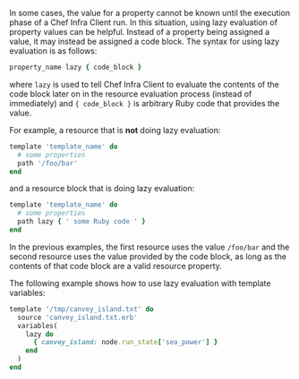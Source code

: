 In some cases, the value for a property cannot be known until the
execution phase of a Chef Infra Client run. In this situation, using
lazy evaluation of property values can be helpful. Instead of a property
being assigned a value, it may instead be assigned a code block. The
syntax for using lazy evaluation is as follows:

``` ruby
property_name lazy { code_block }
```

where `lazy` is used to tell Chef Infra Client to evaluate the contents
of the code block later on in the resource evaluation process (instead
of immediately) and `{ code_block }` is arbitrary Ruby code that
provides the value.

For example, a resource that is **not** doing lazy evaluation:

``` ruby
template 'template_name' do
  # some properties
  path '/foo/bar'
end
```

and a resource block that is doing lazy evaluation:

``` ruby
template 'template_name' do
  # some properties
  path lazy { ' some Ruby code ' }
end
```

In the previous examples, the first resource uses the value `/foo/bar`
and the second resource uses the value provided by the code block, as
long as the contents of that code block are a valid resource property.

The following example shows how to use lazy evaluation with template
variables:

``` ruby
template '/tmp/canvey_island.txt' do
  source 'canvey_island.txt.erb'
  variables(
    lazy do
      { canvey_island: node.run_state['sea_power'] }
    end
  )
end
```